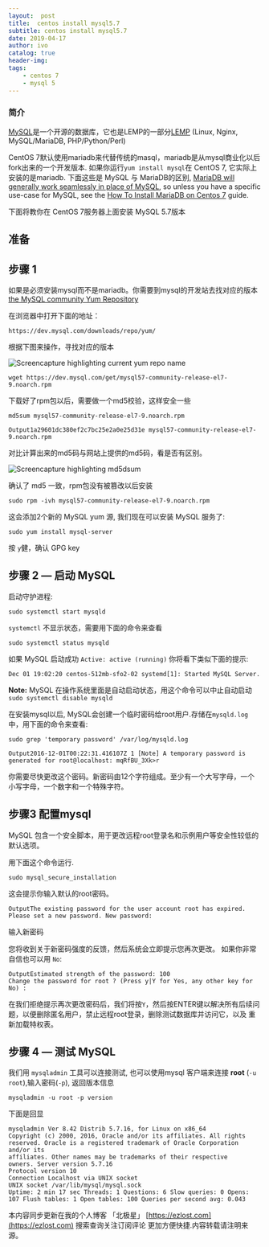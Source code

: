 ```yaml
---
layout:  post
title:  centos install mysql5.7
subtitle: centos install mysql5.7 
date: 2019-04-17
author: ivo
catalog: true
header-img:
tags:
    - centos 7
    - mysql 5
---
```

### 简介

[MySQL](https://www.mysql.com/)是一个开源的数据库，它也是LEMP的一部分[LEMP](https://www.digitalocean.com/community/tutorials/how-to-install-linux-nginx-mysql-php-lemp-stack-on-centos-7) (Linux, Nginx, MySQL/MariaDB, PHP/Python/Perl)

CentOS 7默认使用mariadb来代替传统的masql，mariadb是从mysql商业化以后fork出来的一个开发版本. 如果你运行`yum install mysql`在 CentOS 7, 它实际上安装的是mariadb. 下面这些是 MySQL 与 MariaDB的区别, [MariaDB will generally work seamlessly in place of MySQL](https://mariadb.com/kb/en/mariadb/mariadb-vs-mysql-compatibility/), so unless you have a specific use-case for MySQL, see the [How To Install MariaDB on Centos 7](https://www.digitalocean.com/community/tutorials/how-to-install-mariadb-on-centos-7) guide.

下面将教你在 CentOS 7服务器上面安装 MySQL 5.7版本

## 准备

## 步骤 1

如果是必须安装mysql而不是mariadb。你需要到mysql的开发站去找对应的版本 [the MySQL community Yum Repository](https://dev.mysql.com/downloads/repo/yum/)

在浏览器中打开下面的地址：

    https://dev.mysql.com/downloads/repo/yum/

根据下图来操作，寻找对应的版本

![Screencapture highlighting current yum repo name](https://assets.digitalocean.com/articles/mysql-centos7/repo-name-small.png)

    wget https://dev.mysql.com/get/mysql57-community-release-el7-9.noarch.rpm

下载好了rpm包以后，需要做一个md5校验，这样安全一些

    md5sum mysql57-community-release-el7-9.noarch.rpm

    Output1a29601dc380ef2c7bc25e2a0e25d31e mysql57-community-release-el7-9.noarch.rpm

对比计算出来的md5码与网站上提供的md5码，看是否有区别。

![Screencapture highlighting md5dsum](https://assets.digitalocean.com/articles/mysql-centos7/md5-sum-small.png)

确认了 md5 一致，rpm包没有被篡改以后安装

    sudo rpm -ivh mysql57-community-release-el7-9.noarch.rpm

这会添加2个新的 MySQL yum 源, 我们现在可以安装 MySQL 服务了:

    sudo yum install mysql-server

按 `y`健，确认 GPG key

## 步骤 2 — 启动 MySQL

启动守护进程:

    sudo systemctl start mysqld

`systemctl` 不显示状态，需要用下面的命令来查看

    sudo systemctl status mysqld

如果 MySQL 启动成功 `Active: active (running)` 你将看下类似下面的提示:

    Dec 01 19:02:20 centos-512mb-sfo2-02 systemd[1]: Started MySQL Server.

**Note:** MySQL 在操作系统里面是自动启动状态，用这个命令可以中止自动启动`sudo systemctl disable mysqld`

在安装mysql以后, MySQL会创建一个临时密码给root用户.存储在`mysqld.log`中，用下面的命令来查看:

    sudo grep 'temporary password' /var/log/mysqld.log

    Output2016-12-01T00:22:31.416107Z 1 [Note] A temporary password is generated for root@localhost: mqRfBU_3Xk>r

你需要尽快更改这个密码。新密码由12个字符组成。至少有一个大写字母，一个小写字母，一个数字和一个特殊字符。

## 步骤3 配置mysql

MySQL 包含一个安全脚本，用于更改远程root登录名和示例用户等安全性较低的默认选项。

用下面这个命令运行.

    sudo mysql_secure_installation

这会提示你输入默认的root密码。

    OutputThe existing password for the user account root has expired. Please set a new password. New password:

输入新密码

您将收到关于新密码强度的反馈，然后系统会立即提示您再次更改。 如果你非常自信也可以用 `No`:

    OutputEstimated strength of the password: 100
    Change the password for root ? (Press y|Y for Yes, any other key for No) :

在我们拒绝提示再次更改密码后，我们将按`Y`，然后按ENTER键以解决所有后续问题，以便删除匿名用户，禁止远程root登录，删除测试数据库并访问它，以及 重新加载特权表。

## 步骤 4 — 测试 MySQL

我们用 `mysqladmin` 工具可以连接测试, 也可以使用mysql 客户端来连接 **root** (`-u root`),输入密码(`-p`), 返回版本信息

    mysqladmin -u root -p version

下面是回显

    mysqladmin Ver 8.42 Distrib 5.7.16, for Linux on x86_64
    Copyright (c) 2000, 2016, Oracle and/or its affiliates. All rights reserved. Oracle is a registered trademark of Oracle Corporation and/or its
    affiliates. Other names may be trademarks of their respective
    owners. Server version 5.7.16
    Protocol version 10
    Connection Localhost via UNIX socket
    UNIX socket /var/lib/mysql/mysql.sock
    Uptime: 2 min 17 sec Threads: 1 Questions: 6 Slow queries: 0 Opens: 107 Flush tables: 1 Open tables: 100 Queries per second avg: 0.043


本内容同步更新在我的个人博客 「北极星」 [https://ezlost.com](https://ezlost.com)  搜索查询关注订阅评论 更加方便快捷.内容转载请注明来源。
